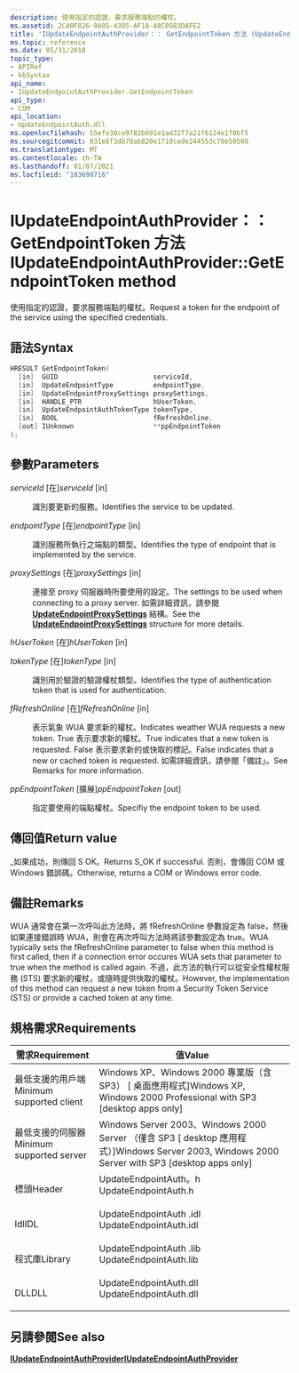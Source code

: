 ```yaml
---
description: 使用指定的認證，要求服務端點的權杖。
ms.assetid: 2CA0F826-9A05-4385-AF1A-A8C05B3DAFE2
title: 'IUpdateEndpointAuthProvider：： GetEndpointToken 方法 (UpdateEndpointAuth .h) '
ms.topic: reference
ms.date: 05/31/2018
topic_type:
- APIRef
- kbSyntax
api_name:
- IUpdateEndpointAuthProvider.GetEndpointToken
api_type:
- COM
api_location:
- UpdateEndpointAuth.dll
ms.openlocfilehash: 55efe38ce9782b691e1ad32f7a21f6124e1f0bf5
ms.sourcegitcommit: 831e8f3db78ab820e1710cede244553c70e50500
ms.translationtype: MT
ms.contentlocale: zh-TW
ms.lasthandoff: 01/07/2021
ms.locfileid: "103690716"
---
```

# <a name="iupdateendpointauthprovidergetendpointtoken-method"></a><span data-ttu-id="6b275-103">IUpdateEndpointAuthProvider：： GetEndpointToken 方法</span><span class="sxs-lookup"><span data-stu-id="6b275-103">IUpdateEndpointAuthProvider::GetEndpointToken method</span></span>

<span data-ttu-id="6b275-104">使用指定的認證，要求服務端點的權杖。</span><span class="sxs-lookup"><span data-stu-id="6b275-104">Request a token for the endpoint of the service using the specified credentials.</span></span>

## <a name="syntax"></a><span data-ttu-id="6b275-105">語法</span><span class="sxs-lookup"><span data-stu-id="6b275-105">Syntax</span></span>


```C++
HRESULT GetEndpointToken(
  [in]  GUID                        serviceId,
  [in]  UpdateEndpointType          endpointType,
  [in]  UpdateEndpointProxySettings proxySettings,
  [in]  HANDLE_PTR                  hUserToken,
  [in]  UpdateEndpointAuthTokenType tokenType,
  [in]  BOOL                        fRefreshOnline,
  [out] IUnknown                    **ppEndpointToken
);
```



## <a name="parameters"></a><span data-ttu-id="6b275-106">參數</span><span class="sxs-lookup"><span data-stu-id="6b275-106">Parameters</span></span>

<dl> <dt>

<span data-ttu-id="6b275-107">*serviceId* \[在\]</span><span class="sxs-lookup"><span data-stu-id="6b275-107">*serviceId* \[in\]</span></span>
</dt> <dd>

<span data-ttu-id="6b275-108">識別要更新的服務。</span><span class="sxs-lookup"><span data-stu-id="6b275-108">Identifies the service to be updated.</span></span>

</dd> <dt>

<span data-ttu-id="6b275-109">*endpointType* \[在\]</span><span class="sxs-lookup"><span data-stu-id="6b275-109">*endpointType* \[in\]</span></span>
</dt> <dd>

<span data-ttu-id="6b275-110">識別服務所執行之端點的類型。</span><span class="sxs-lookup"><span data-stu-id="6b275-110">Identifies the type of endpoint that is implemented by the service.</span></span>

</dd> <dt>

<span data-ttu-id="6b275-111">*proxySettings* \[在\]</span><span class="sxs-lookup"><span data-stu-id="6b275-111">*proxySettings* \[in\]</span></span>
</dt> <dd>

<span data-ttu-id="6b275-112">連接至 proxy 伺服器時所要使用的設定。</span><span class="sxs-lookup"><span data-stu-id="6b275-112">The settings to be used when connecting to a proxy server.</span></span> <span data-ttu-id="6b275-113">如需詳細資訊，請參閱 [**UpdateEndpointProxySettings**](updateendpointproxysettings.md) 結構。</span><span class="sxs-lookup"><span data-stu-id="6b275-113">See the [**UpdateEndpointProxySettings**](updateendpointproxysettings.md) structure for more details.</span></span>

</dd> <dt>

<span data-ttu-id="6b275-114">*hUserToken* \[在\]</span><span class="sxs-lookup"><span data-stu-id="6b275-114">*hUserToken* \[in\]</span></span>
</dt> <dd></dd> <dt>

<span data-ttu-id="6b275-115">*tokenType* \[在\]</span><span class="sxs-lookup"><span data-stu-id="6b275-115">*tokenType* \[in\]</span></span>
</dt> <dd>

<span data-ttu-id="6b275-116">識別用於驗證的驗證權杖類型。</span><span class="sxs-lookup"><span data-stu-id="6b275-116">Identifies the type of authentication token that is used for authentication.</span></span>

</dd> <dt>

<span data-ttu-id="6b275-117">*fRefreshOnline* \[在\]</span><span class="sxs-lookup"><span data-stu-id="6b275-117">*fRefreshOnline* \[in\]</span></span>
</dt> <dd>

<span data-ttu-id="6b275-118">表示氣象 WUA 要求新的權杖。</span><span class="sxs-lookup"><span data-stu-id="6b275-118">Indicates weather WUA requests a new token.</span></span> <span data-ttu-id="6b275-119">True 表示要求新的權杖。</span><span class="sxs-lookup"><span data-stu-id="6b275-119">True indicates that a new token is requested.</span></span> <span data-ttu-id="6b275-120">False 表示要求新的或快取的標記。</span><span class="sxs-lookup"><span data-stu-id="6b275-120">False indicates that a new or cached token is requested.</span></span> <span data-ttu-id="6b275-121">如需詳細資訊，請參閱「備註」。</span><span class="sxs-lookup"><span data-stu-id="6b275-121">See Remarks for more information.</span></span>

</dd> <dt>

<span data-ttu-id="6b275-122">*ppEndpointToken* \[擴展\]</span><span class="sxs-lookup"><span data-stu-id="6b275-122">*ppEndpointToken* \[out\]</span></span>
</dt> <dd>

<span data-ttu-id="6b275-123">指定要使用的端點權杖。</span><span class="sxs-lookup"><span data-stu-id="6b275-123">Specifiy the endpoint token to be used.</span></span>

</dd> </dl>

## <a name="return-value"></a><span data-ttu-id="6b275-124">傳回值</span><span class="sxs-lookup"><span data-stu-id="6b275-124">Return value</span></span>

<span data-ttu-id="6b275-125">\_如果成功，則傳回 S OK。</span><span class="sxs-lookup"><span data-stu-id="6b275-125">Returns S\_OK if successful.</span></span> <span data-ttu-id="6b275-126">否則，會傳回 COM 或 Windows 錯誤碼。</span><span class="sxs-lookup"><span data-stu-id="6b275-126">Otherwise, returns a COM or Windows error code.</span></span>

## <a name="remarks"></a><span data-ttu-id="6b275-127">備註</span><span class="sxs-lookup"><span data-stu-id="6b275-127">Remarks</span></span>

<span data-ttu-id="6b275-128">WUA 通常會在第一次呼叫此方法時，將 fRefreshOnline 參數設定為 false，然後如果連接錯誤時 WUA，則會在再次呼叫方法時將該參數設定為 true。</span><span class="sxs-lookup"><span data-stu-id="6b275-128">WUA typically sets the fRefreshOnline parameter to false when this method is first called, then if a connection error occures WUA sets that parameter to true when the method is called again.</span></span> <span data-ttu-id="6b275-129">不過，此方法的執行可以從安全性權杖服務 (STS) 要求新的權杖，或隨時提供快取的權杖。</span><span class="sxs-lookup"><span data-stu-id="6b275-129">However, the implementation of this method can request a new token from a Security Token Service (STS) or provide a cached token at any time.</span></span>

## <a name="requirements"></a><span data-ttu-id="6b275-130">規格需求</span><span class="sxs-lookup"><span data-stu-id="6b275-130">Requirements</span></span>



| <span data-ttu-id="6b275-131">需求</span><span class="sxs-lookup"><span data-stu-id="6b275-131">Requirement</span></span> | <span data-ttu-id="6b275-132">值</span><span class="sxs-lookup"><span data-stu-id="6b275-132">Value</span></span> |
|-------------------------------------|---------------------------------------------------------------------------------------------------|
| <span data-ttu-id="6b275-133">最低支援的用戶端</span><span class="sxs-lookup"><span data-stu-id="6b275-133">Minimum supported client</span></span><br/> | <span data-ttu-id="6b275-134">Windows XP、Windows 2000 專業版（含 SP3） \[ 桌面應用程式\]</span><span class="sxs-lookup"><span data-stu-id="6b275-134">Windows XP, Windows 2000 Professional with SP3 \[desktop apps only\]</span></span><br/>                   |
| <span data-ttu-id="6b275-135">最低支援的伺服器</span><span class="sxs-lookup"><span data-stu-id="6b275-135">Minimum supported server</span></span><br/> | <span data-ttu-id="6b275-136">Windows Server 2003、Windows 2000 Server （僅含 SP3 \[ desktop 應用程式）\]</span><span class="sxs-lookup"><span data-stu-id="6b275-136">Windows Server 2003, Windows 2000 Server with SP3 \[desktop apps only\]</span></span><br/>                |
| <span data-ttu-id="6b275-137">標頭</span><span class="sxs-lookup"><span data-stu-id="6b275-137">Header</span></span><br/>                   | <dl> <span data-ttu-id="6b275-138"><dt>UpdateEndpointAuth。h</dt></span><span class="sxs-lookup"><span data-stu-id="6b275-138"><dt>UpdateEndpointAuth.h</dt></span></span> </dl>   |
| <span data-ttu-id="6b275-139">Idl</span><span class="sxs-lookup"><span data-stu-id="6b275-139">IDL</span></span><br/>                      | <dl> <span data-ttu-id="6b275-140"><dt>UpdateEndpointAuth .idl</dt></span><span class="sxs-lookup"><span data-stu-id="6b275-140"><dt>UpdateEndpointAuth.idl</dt></span></span> </dl> |
| <span data-ttu-id="6b275-141">程式庫</span><span class="sxs-lookup"><span data-stu-id="6b275-141">Library</span></span><br/>                  | <dl> <span data-ttu-id="6b275-142"><dt>UpdateEndpointAuth .lib</dt></span><span class="sxs-lookup"><span data-stu-id="6b275-142"><dt>UpdateEndpointAuth.lib</dt></span></span> </dl> |
| <span data-ttu-id="6b275-143">DLL</span><span class="sxs-lookup"><span data-stu-id="6b275-143">DLL</span></span><br/>                      | <dl> <span data-ttu-id="6b275-144"><dt>UpdateEndpointAuth.dll</dt></span><span class="sxs-lookup"><span data-stu-id="6b275-144"><dt>UpdateEndpointAuth.dll</dt></span></span> </dl> |



## <a name="see-also"></a><span data-ttu-id="6b275-145">另請參閱</span><span class="sxs-lookup"><span data-stu-id="6b275-145">See also</span></span>

<dl> <dt>

[<span data-ttu-id="6b275-146">**IUpdateEndpointAuthProvider**</span><span class="sxs-lookup"><span data-stu-id="6b275-146">**IUpdateEndpointAuthProvider**</span></span>](iupdateendpointauthprovider.md)
</dt> </dl>

 

 




